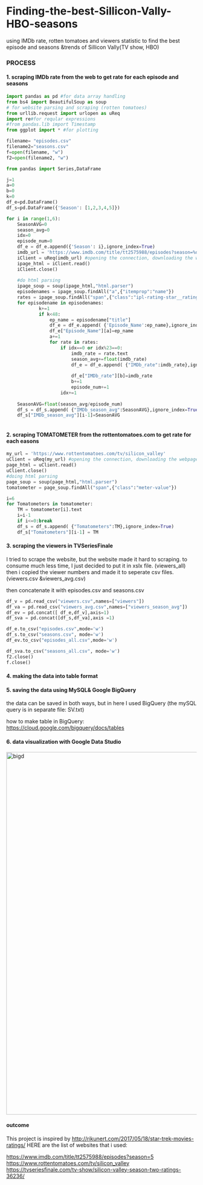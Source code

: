 
# Finding-the-best-Sillicon-Vally-HBO-seasons
using IMDb rate, rotten tomatoes and viewers statistic to find the best episode and seasons &trends
of Sillicon Vally(TV show, HBO)

### PROCESS

#### 1. scraping IMDb rate from the web to get rate for each episode and seasons
```python
import pandas as pd #for data array handling
from bs4 import BeautifulSoup as soup
# for website parsing and scraping (rotten tomatoes)
from urllib.request import urlopen as uReq
import re#for reqular expressions
#from pandas.lib import Timestamp
from ggplot import * #for plotting

filename= "episodes.csv"
filename2="seasons.csv"
f=open(filename, "w")
f2=open(filename2, "w")

from pandas import Series,DataFrame
```
```python
j=1
a=0
b=0
k=0
df_e=pd.DataFrame()
df_s=pd.DataFrame({'Season': [1,2,3,4,5]})

for i in range(1,6):
    SeasonAVG=0
    season_avg=0       
    idx=0
    episode_num=0
    df_e = df_e.append({'Season': i},ignore_index=True)
    imdb_url = 'https://www.imdb.com/title/tt2575988/episodes?season=%d' %i
    iClient = uReq(imdb_url) #opening the connection, downloading the webpage
    ipage_html = iClient.read()
    iClient.close()
    
    #do html parsing
    ipage_soup = soup(ipage_html,"html.parser")
    episodenames = ipage_soup.findAll("a",{"itemprop":"name"})
    rates = ipage_soup.findAll("span",{"class":"ipl-rating-star__rating"})
    for episodename in episodenames:
            k+=1
            if k<48:
                ep_name = episodename["title"]
                df_e = df_e.append( {'Episode_Name':ep_name},ignore_index=True)
                df_e["Episode_Name"][a]=ep_name
                a+=1
                for rate in rates:
                    if idx==0 or idx%23==0:
                        imdb_rate = rate.text
                        season_avg+=float(imdb_rate)
                        df_e = df_e.append( {"IMDb_rate":imdb_rate},ignore_index=True)
                        
                        df_e["IMDb_rate"][b]=imdb_rate
                        b+=1
                        episode_num+=1
                    idx+=1
    
    SeasonAVG=float(season_avg/episode_num)
    df_s = df_s.append( {"IMDb_season_avg":SeasonAVG},ignore_index=True)
    df_s["IMDb_season_avg"][i-1]=SeasonAVG
                
```

#### 2. scraping TOMATOMETER from the rottentomatoes.com to get rate for each easons

```python
my_url = 'https://www.rottentomatoes.com/tv/silicon_valley'
uClient = uReq(my_url) #opening the connection, downloading the webpage
page_html = uClient.read()
uClient.close()
#doing html parsing
page_soup = soup(page_html,"html.parser")
tomatometer = page_soup.findAll("span",{"class":"meter-value"})

i=6
for Tomatometers in tomatometer:
    TM = tomatometer[i].text
    i=i-1
    if i<=0:break
    df_s = df_s.append( {"Tomatometers":TM},ignore_index=True)
    df_s["Tomatometers"][i-1] = TM
```
#### 3. scraping the viewers in TVSeriesFinale


I tried to scrape the website, but the website made it hard to scraping.
to consume much less time,
I just decided to put it in xslx file. (viewers_all)
then i copied the viewer numbers and made it to seperate csv files.(viewers.csv &viewers_avg.csv)

then concatenate it with episodes.csv and seasons.csv

```python
df_v = pd.read_csv("viewers.csv",names=["viewers"])
df_va = pd.read_csv("viewers_avg.csv",names=["viewers_season_avg"])
df_ev = pd.concat([ df_e,df_v],axis=1)
df_sva = pd.concat([df_s,df_va],axis =1)

df_e.to_csv("episodes.csv",mode='w')
df_s.to_csv("seasons.csv", mode='w')
df_ev.to_csv("episodes_all.csv",mode='w')

df_sva.to_csv("seasons_all.csv", mode='w')
f2.close()
f.close()
```

#### 4. making the data into table format
#### 5. saving the data using MySQL& Google BigQuery

the data can be saved in both ways, but in here I used BigQuery
(the mySQL query is in separate file: SV.txt)


how to make table in BigQuery: https://cloud.google.com/bigquery/docs/tables


#### 6. data visualization with Google Data Studio

<img width="960" alt="bigd" src="https://user-images.githubusercontent.com/41497195/48993550-a2d8ea00-f181-11e8-9afc-d538ab232244.PNG">



#### outcome












This project is inspired by http://rikunert.com/2017/05/18/star-trek-movies-ratings/
HERE are the list of websites that i used:

https://www.imdb.com/title/tt2575988/episodes?season=5
https://www.rottentomatoes.com/tv/silicon_valley
https://tvseriesfinale.com/tv-show/silicon-valley-season-two-ratings-36236/






